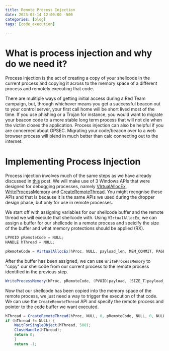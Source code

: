 ```yaml
---
title: Remote Process Injection
date: 2023-03-14 12:00:00 -500
categories: [blog]
tags: [code_execution]

---
```


# What is process injection and why do we need it?

Process injection is the act of creating a copy of your shellcode in the current process and copying it across to the memory space of a different process and remotely executing that code.

There are mulitiple ways of getting initial access during a Red Team campaign, but, through whichever means you get a successful beacon out to your control server, your first call home will be short lived most of the time. If you use phishing or a Trojan for instance, you would want to migrate your beacon code to a more stable long term process that will not die when the victim closes the application. Process injection can also be helpful if you are concerned about OPSEC. Migrating your code/beacon over to a web browser process will blend in much better than calc connecting out to the internet.  

# Implementing Process Injection

Process injection involves much of the same steps as we have already discussed in [this](https://coppertop-6.github.io/posts/Windows_Dropper/) post. We will make use of 3 Windows APIs that were designed for debugging processes, namely [VIrtualAllocEx](https://learn.microsoft.com/en-us/windows/win32/api/memoryapi/nf-memoryapi-virtualallocex), [WriteProcessMemory](https://learn.microsoft.com/en-us/windows/win32/api/memoryapi/nf-memoryapi-writeprocessmemory) and [CreateRemoteThread](https://learn.microsoft.com/en-us/windows/win32/api/processthreadsapi/nf-processthreadsapi-createremotethread). You might recognise these APIs and that is because it is the same APIs we used during the dropper design phase, but only for use in remote processes.

We start off with assigning variables for our shellcode buffer and the remote thread we will execute that shellcode with. Using ```VIrtualAllocEx```, we can assign a buffer for our shellcode in a remote process and speicify the size of the buffer and what memory protections should be applied (RX).

```c#
LPVOID pRemoteCode = NULL;
HANDLE hThread = NULL;

pRemoteCode = VirtualAllocEx(hProc, NULL, payload_len, MEM_COMMIT, PAGE_EXECUTE_READ);
```  

After the buffer has been assigned, we can use ```WriteProcessMemory``` to "copy" our shellcode from our current process to the remote process identified in the previous step.

```c#        
WriteProcessMemory(hProc, pRemoteCode, (PVOID)payload, (SIZE_T)payload_len, (SIZE_T *)NULL);
```

Now that our shellcode has been copied into the memory space of the remote process, we just need a way to trigger the execution of that code. We can use the ```CreateRemoteThread``` API and specify the remote process and pointer to the code buffer we want executed.

```c#
hThread = CreateRemoteThread(hProc, NULL, 0, pRemoteCode, NULL, 0, NULL);
if (hThread != NULL) {
    WaitForSingleObject(hThread, 500);
    CloseHandle(hThread);
    return 0;
    }
    return -1;
```
